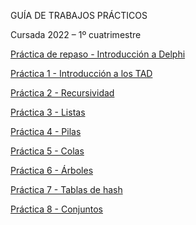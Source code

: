 GUÍA DE TRABAJOS PRÁCTICOS

Cursada 2022 – 1º cuatrimestre

[Práctica de repaso - Introducción a Delphi](practica-repaso.md)

[Práctica 1 - Introducción a los TAD](practica-1.md)

[Práctica 2 - Recursividad](practica-2.md)

[Práctica 3 - Listas](practica-3.md)

[Práctica 4 - Pilas](practica-4.md)

[Práctica 5 - Colas](practica-5.md)

[Práctica 6 - Árboles](practica-6.md)

[Práctica 7 - Tablas de hash](practica-7.md)

[Práctica 8 - Conjuntos](practica-8.md)
